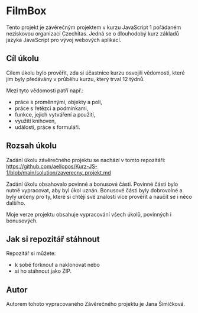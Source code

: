 # FilmBox

Tento projekt je závěrečným projektem v kurzu JavaScript 1 pořádaném neziskovou organizací Czechitas. Jedná se o dlouhodobý kurz základů jazyka JavaScript pro vývoj webových aplikací.

## Cíl úkolu

Cílem úkolu bylo prověřit, zda si účastnice kurzu osvojili vědomosti, které jim byly předávány v průběhu kurzu, který trval 12 týdnů.

Mezi tyto vědomosti patří např.:
- práce s proměnnými, objekty a poli,
- práce s řetězci a podmínkami,
- funkce, jejich vytváření a použití,
- využití knihoven,
- události, práce s formuláři.

## Rozsah úkolu

Zadání úkolu závěrečného projektu se nachází v tomto repozitáři: https://github.com/aellopos/Kurz-JS-1/blob/main/solution/zaverecny_projekt.md

Zadání úkolu obsahovalo povinné a bonusové části. Povinné části bylo nutné vypracovat, aby byl úkol uznán. Bonusové části byly dobrovolné a byly určeny pro ty, které si chtějí své znalosti více prověřit a naučit se i něco dalšího.

Moje verze projektu obsahuje vypracování všech úkolů, povinných i bonusových.

## Jak si repozitář stáhnout

Repozitář si můžete: 
- k sobě forknout a naklonovat nebo 
- si ho stáhnout jako ZIP. 

## Autor

Autorem tohoto vypracovaného Závěrečného projektu je Jana Šimíčková.
